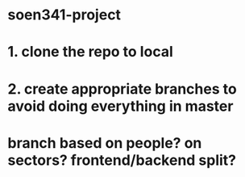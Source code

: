 # soen341-project
# 1. clone the repo to local
# 2. create appropriate branches to avoid doing everything in master
# branch based on people? on sectors? frontend/backend split?
